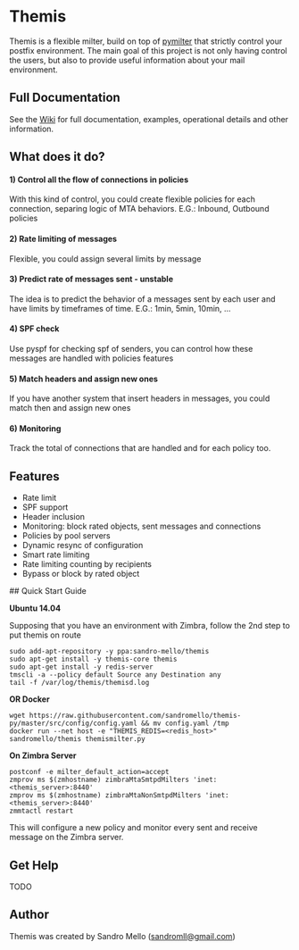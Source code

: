 # Themis

Themis is a flexible milter, build on top of [pymilter](http://pythonhosted.org/pymilter) that strictly control your postfix environment. The main goal of this project is not only having control the users, but also to provide useful information about your mail environment. 

## Full Documentation

See the [Wiki](https://github.com/sandromello/themis-py/wiki) for full documentation, examples, operational details and other information.

## What does it do?

#### 1) Control all the flow of connections in policies

With this kind of control, you could create flexible policies for each connection, separing logic of MTA behaviors. E.G.: Inbound, Outbound policies 

#### 2) Rate limiting of messages

Flexible, you could assign several limits by message

#### 3) Predict rate of messages sent - unstable

The idea is to predict the behavior of a messages sent by each user and have limits by timeframes of time. E.G.: 1min, 5min, 10min, ...

#### 4) SPF check

Use pyspf for checking spf of senders, you can control how these messages are handled with policies features

#### 5) Match headers and assign new ones

If you have another system that insert headers in messages, you could match then and assign new ones

#### 6) Monitoring

Track the total of connections that are handled and for each policy too.

## Features

- Rate limit
- SPF support
- Header inclusion
- Monitoring: block rated objects, sent messages and connections
- Policies by pool servers
- Dynamic resync of configuration
- Smart rate limiting
- Rate limiting counting by recipients
- Bypass or block by rated object

<a name='quick-start-guide'/>
## Quick Start Guide

**Ubuntu 14.04**

Supposing that you have an environment with Zimbra, follow the 2nd step to put themis on route

```
sudo add-apt-repository -y ppa:sandro-mello/themis
sudo apt-get install -y themis-core themis
sudo apt-get install -y redis-server
tmscli -a --policy default Source any Destination any
tail -f /var/log/themis/themisd.log
```

**OR Docker**

```
wget https://raw.githubusercontent.com/sandromello/themis-py/master/src/config/config.yaml && mv config.yaml /tmp
docker run --net host -e "THEMIS_REDIS=<redis_host>" sandromello/themis themismilter.py
```

**On Zimbra Server**

```
postconf -e milter_default_action=accept
zmprov ms $(zmhostname) zimbraMtaSmtpdMilters 'inet:<themis_server>:8440'
zmprov ms $(zmhostname) zimbraMtaNonSmtpdMilters 'inet:<themis_server>:8440'
zmmtactl restart
```

This will configure a new policy and monitor every sent and receive message on the Zimbra server.

## Get Help

TODO

## Author

Themis was created by Sandro Mello (sandromll@gmail.com)
